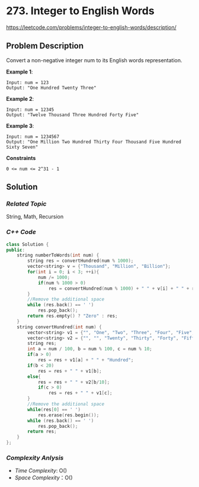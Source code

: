 # 273. Integer to English Words
https://leetcode.com/problems/integer-to-english-words/description/

## Problem Description

Convert a non-negative integer num to its English words representation.


**Example 1**:
```
Input: num = 123
Output: "One Hundred Twenty Three"
```
**Example 2**:
```
Input: num = 12345
Output: "Twelve Thousand Three Hundred Forty Five"
```
**Example 3**:
```
Input: num = 1234567
Output: "One Million Two Hundred Thirty Four Thousand Five Hundred Sixty Seven"
```

**Constraints**
```
0 <= num <= 2^31 - 1
```

## Solution

### _Related Topic_
   String, Math, Recursion

### _C++ Code_
```cpp
class Solution {
public:
    string numberToWords(int num) {
        string res = convertHundred(num % 1000);
        vector<string> v = {"Thousand", "Million", "Billion"};
        for(int i = 0; i < 3; ++i){
            num /= 1000;
            if(num % 1000 > 0)
                res = convertHundred(num % 1000) + " " + v[i] + " " + res;
        }
        //Remove the additional space
        while (res.back() == ' ')
            res.pop_back();
        return res.empty() ? "Zero" : res;
    }
    string convertHundred(int num) {
        vector<string> v1 = {"", "One", "Two", "Three", "Four", "Five", "Six", "Seven", "Eight", "Nine", "Ten", "Eleven", "Twelve", "Thirteen", "Fourteen", "Fifteen", "Sixteen", "Seventeen", "Eighteen", "Nineteen"};
        vector<string> v2 = {"", "", "Twenty", "Thirty", "Forty", "Fifty", "Sixty", "Seventy", "Eighty", "Ninety"};
        string res;
        int a = num / 100, b = num % 100, c = num % 10;
        if(a > 0)
            res = res + v1[a] + " " + "Hundred";
        if(b < 20)
            res = res + " " + v1[b];
        else{
            res = res + " " + v2[b/10];
            if(c > 0)
                res = res + " " + v1[c];
        }
        //Remove the additional space
        while(res[0] == ' ')
            res.erase(res.begin());
        while (res.back() == ' ')
            res.pop_back();
        return res;
    }
};
```

### _Complexity Anlysis_
- _Time Complexity_: O()
- _Space Complexity_：O()
